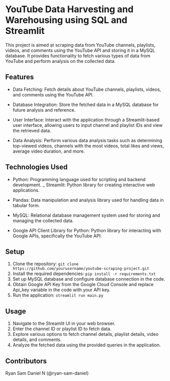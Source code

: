 # YouTube Data Harvesting and Warehousing using SQL and Streamlit
This project is aimed at scraping data from YouTube channels, playlists, videos, and comments using the YouTube API and storing it in a MySQL database. It provides functionality to fetch various types of data from YouTube and perform analysis on the collected data.

## Features
+ Data Fetching: Fetch details about YouTube channels, playlists, videos, and comments using the YouTube API.
- Database Integration: Store the fetched data in a MySQL database for future analysis and reference.
* User Interface: Interact with the application through a Streamlit-based user interface, allowing users to input channel and playlist IDs and view the retrieved data.
+ Data Analysis: Perform various data analysis tasks such as determining top-viewed videos, channels with the most videos, total likes and views, average video duration, and more.

## Technologies Used
+ Python: Programming language used for scripting and backend development.
_ Streamlit: Python library for creating interactive web applications.
* Pandas: Data manipulation and analysis library used for handling data in tabular form.
+ MySQL: Relational database management system used for storing and managing the collected data.
- Google API Client Library for Python: Python library for interacting with Google APIs, specifically the YouTube API.

## Setup
1) Clone the repository:
`git clone https://github.com/yourusername/youtube-scraping-project.git`
2) Install the required dependencies:
`pip install -r requirements.txt`
3) Set up MySQL database and configure database connection in the code.
4) Obtain Google API Key from the Google Cloud Console and replace Api_key variable in the code with your API key.
5) Run the application:
`streamlit run main.py`

## Usage
1) Navigate to the Streamlit UI in your web browser.
2) Enter the channel ID or playlist ID to fetch data.
3) Explore various options to fetch channel details, playlist details, video details, and comments.
4) Analyze the fetched data using the provided queries in the application.

## Contributors
Ryan Sam Daniel N (@ryan-sam-daniel)

